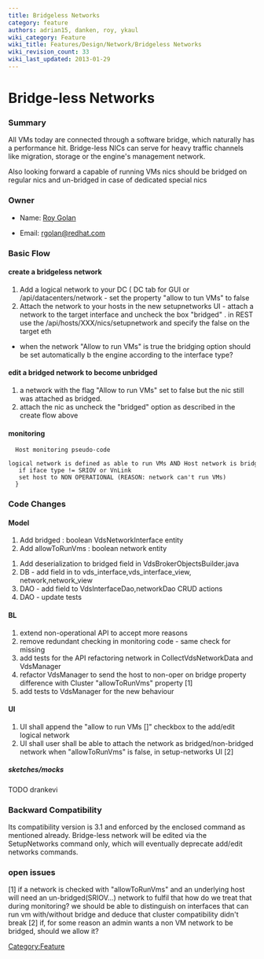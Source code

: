 ```yaml
---
title: Bridgeless Networks
category: feature
authors: adrian15, danken, roy, ykaul
wiki_category: Feature
wiki_title: Features/Design/Network/Bridgeless Networks
wiki_revision_count: 33
wiki_last_updated: 2013-01-29
---
```


# Bridge-less Networks

### Summary

All VMs today are connected through a software bridge, which naturally has a performance hit.
Bridge-less NICs can serve for heavy traffic channels like migration, storage or the engine's management network.

Also looking forward a capable of running VMs nics should be bridged on regular nics and un-bridged in case of dedicated special nics

### Owner

*   Name: [ Roy Golan](User:MyUser)

<!-- -->

*   Email: rgolan@redhat.com

### Basic Flow

#### create a bridgeless network

1.  Add a logical network to your DC ( DC tab for GUI or /api/datacenters/network - set the property "allow to tun VMs" to false
2.  Attach the network to your hosts in the new setupnetworks UI - attach a network to the target interface and uncheck the box "bridged" .
     in REST use the /api/hosts/XXX/nics/setupnetwork and specify the <bridged>false</bridged> on the target eth

* when the network "Allow to run VMs" is true the bridging option should be set automatically b the engine according to the interface type?

#### edit a bridged network to become unbridged

1.  a network with the flag "Allow to run VMs" set to false but the nic still was attached as bridged.
2.  attach the nic as uncheck the "bridged" option as described in the create flow above

#### monitoring

      Host monitoring pseudo-code
      logical network is defined as able to run VMs AND Host network is bridgeless {
       if iface type != SRIOV or VnLink
       set host to NON OPERATIONAL (REASON: network can't run VMs)
      }

### Code Changes

#### Model

1.  Add bridged : boolean VdsNetworkInterface entity
2.  Add allowToRunVms : boolean network entity

<!-- -->

1.  Add deserialization to bridged field in VdsBrokerObjectsBuilder.java
2.  DB - add field in to vds_interface,vds_interface_view, network,network_view
3.  DAO - add field to VdsInterfaceDao,networkDao CRUD actions
4.  DAO - update tests

#### BL

1.  extend non-operational API to accept more reasons
2.  remove redundant checking in monitoring code - same check for missing
3.  add tests for the API refactoring network in CollectVdsNetworkData and VdsManager
4.  refactor VdsManager to send the host to non-oper on bridge property difference with Cluster "allowToRunVms" property [1]
5.  add tests to VdsManager for the new behaviour

#### UI

1.  UI shall append the "allow to run VMs []" checkbox to the add/edit logical network
2.  UI shall user shall be able to attach the network as bridged/non-bridged network when "allowToRunVms" is false, in setup-networks UI [2]

##### sketches/mocks

TODO drankevi

### Backward Compatibility

Its compatibility version is 3.1 and enforced by the enclosed command as mentioned already. Bridge-less network will be edited via the SetupNetworks command only, which will eventually deprecate add/edit networks commands.

### open issues

[1] if a network is checked with "allowToRunVms" and an underlying host will need an un-bridged(SRIOV...) network to fulfil that
how do we treat that during monitoring? we should be able to distinguish on interfaces that can run vm with/without bridge
and deduce that cluster compatibility didn't break
[2] if, for some reason an admin wants a non VM network to be bridged, should we allow it?

<Category:Feature>
